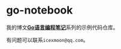 # go-notebook

我的博文[**Go语言编程笔记**](https://blog.icexmoon.xyz/archives/category/zhuanlan/go-lang-note)系列的示例代码仓库。

有问题可以联系`icexmoon@qq.com`。